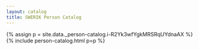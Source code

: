 ```yaml
---
layout: catalog
title: SWERIK Person Catalog
---
```

{% assign p = site.data._person-catalog.i-R2Yk3wfYgkMRSRqUYdnaAX %}
{% include person-catalog.html p=p %}


